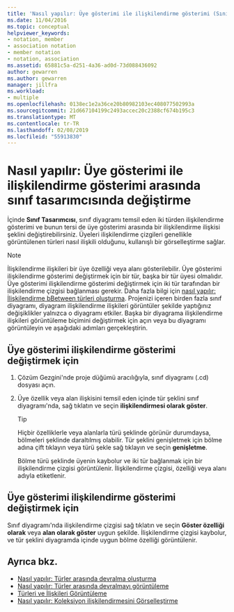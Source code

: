 ```yaml
---
title: 'Nasıl yapılır: Üye gösterimi ile ilişkilendirme gösterimi (Sınıf Tasarımcısı) arasında geçiş'
ms.date: 11/04/2016
ms.topic: conceptual
helpviewer_keywords:
- notation, member
- association notation
- member notation
- notation, association
ms.assetid: 65881c5a-d251-4a36-ad0d-73d088436092
author: gewarren
ms.author: gewarren
manager: jillfra
ms.workload:
- multiple
ms.openlocfilehash: 0138ec1e2a36ce20b80982103ec408077502993a
ms.sourcegitcommit: 21d667104199c2493accec20c2388cf674b195c3
ms.translationtype: MT
ms.contentlocale: tr-TR
ms.lasthandoff: 02/08/2019
ms.locfileid: "55913830"
---
```

# <a name="how-to-change-between-member-notation-and-association-notation-in-class-designer"></a>Nasıl yapılır: Üye gösterimi ile ilişkilendirme gösterimi arasında sınıf tasarımcısında değiştirme

İçinde **Sınıf Tasarımcısı**, sınıf diyagramı temsil eden iki türden ilişkilendirme gösterimi ve bunun tersi de üye gösterimi arasında bir ilişkilendirme ilişkisi şeklini değiştirebilirsiniz. Üyeleri ilişkilendirme çizgileri genellikle görüntülenen türleri nasıl ilişkili olduğunu, kullanışlı bir görselleştirme sağlar.

> [!NOTE]
> İlişkilendirme ilişkileri bir üye özelliği veya alanı gösterilebilir. Üye gösterimi ilişkilendirme gösterimi değiştirmek için bir tür, başka bir tür üyesi olmalıdır. Üye gösterimi ilişkilendirme gösterimi değiştirmek için iki tür tarafından bir ilişkilendirme çizgisi bağlanması gerekir. Daha fazla bilgi için [nasıl yapılır: İlişkilendirme bBetween türleri oluşturma](how-to-create-associations-between-types.md). Projenizi içeren birden fazla sınıf diyagramı, diyagram ilişkilendirme ilişkileri görüntüler şekilde yaptığınız değişiklikler yalnızca o diyagramı etkiler. Başka bir diyagrama ilişkilendirme ilişkileri görüntüleme biçimini değiştirmek için açın veya bu diyagramı görüntüleyin ve aşağıdaki adımları gerçekleştirin.

## <a name="to-change-member-notation-to-association-notation"></a>Üye gösterimi ilişkilendirme gösterimi değiştirmek için

1.  Çözüm Gezgini'nde proje düğümü aracılığıyla, sınıf diyagramı (.cd) dosyası açın.

2.  Üye özellik veya alan ilişkisini temsil eden içinde tür şeklini sınıf diyagramı'nda, sağ tıklatın ve seçin **ilişkilendirmesi olarak göster**.

    > [!TIP]
    > Hiçbir özelliklerle veya alanlarla türü şeklinde görünür durumdaysa, bölmeleri şeklinde daraltılmış olabilir. Tür şeklini genişletmek için bölme adına çift tıklayın veya türü şekle sağ tıklayın ve seçin **genişletme**.

    Bölme türü şeklinde üyenin kaybolur ve iki tür bağlanmak için bir ilişkilendirme çizgisi görüntülenir. İlişkilendirme çizgisi, özelliği veya alanı adıyla etiketlenir.

## <a name="to-change-association-notation-to-member-notation"></a>Üye gösterimi ilişkilendirme gösterimi değiştirmek için

Sınıf diyagramı'nda ilişkilendirme çizgisi sağ tıklatın ve seçin **Göster özelliği olarak** veya **alan olarak göster** uygun şekilde. İlişkilendirme çizgisi kaybolur, ve tür şeklini diyagramda içinde uygun bölme özelliği görüntülenir.

## <a name="see-also"></a>Ayrıca bkz.

- [Nasıl yapılır: Türler arasında devralma oluşturma](how-to-create-inheritance-between-types.md)
- [Nasıl yapılır: Türler arasında devralmayı görüntüleme](how-to-view-inheritance-between-types.md)
- [Türleri ve İlişkileri Görüntüleme](designing-and-viewing-classes-and-types.md)
- [Nasıl yapılır: Koleksiyon ilişkilendirmesini Görselleştirme](how-to-visualize-a-collection-association.md)